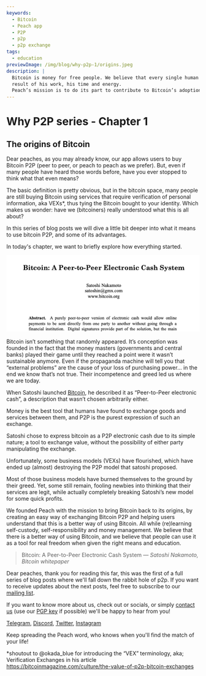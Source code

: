 ```yaml
---
keywords:
  - Bitcoin
  - Peach app
  - P2P
  - p2p
  - p2p exchange
tags:
  - education
previewImage: /img/blog/why-p2p-1/origins.jpeg
description: |
  Bitcoin is money for free people. We believe that every single human being has the right to choose which money he uses to store his wealth, the
  result of his work, his time and energy.
  Peach’s mission is to do its part to contribute to Bitcoin’s adoption in the hands of the people.
---
```

# Why P2P series - Chapter 1
## The origins of Bitcoin

Dear peaches, as you may already know, our app allows users to buy Bitcoin P2P (peer to peer, or peach to peach as we prefer). But, even if many people have heard those words before, have you ever stopped to think what that even means?

The basic definition is pretty obvious, but in the bitcoin space, many people are still buying Bitcoin using services that require verification of personal information, aka VEXs*, thus tying the Bitcoin bought to your identity. Which makes us wonder: have we (bitcoiners) really understood what this is all about?

In this series of blog posts we will dive a little bit deeper into what it means to use bitcoin P2P, and some of its advantages.

In today's chapter, we want to briefly explore how everything started.

![bitcoin whitepaper](/img/blog/why-p2p-1/whitepaper-intro.png)

Bitcoin isn’t something that randomly appeared. It’s conception was founded in the fact that the money masters (governments and central banks) played their game until they reached a point were it wasn’t sustainable anymore. 
Even if the propaganda machine will tell you that “external problems” are the cause of your loss of purchasing power… in the end we know that’s not true. Their incompetence and greed led us where we are today.

When Satoshi launched [Bitcoin](https://peachbitcoin.com/bitcoin.pdf), he described it as “Peer-to-Peer electronic cash”, a description that wasn’t chosen arbitrarily either.

Money is the best tool that humans have found to exchange goods and services between them, and P2P is the purest expression of such an exchange.

Satoshi chose to express bitcoin as a P2P electronic cash due to its simple nature; a tool to exchange value, without the possibility of either party manipulating the exchange.

Unfortunately, some business models (VEXs) have flourished, which have ended up (almost) destroying the P2P model that satoshi proposed.

Most of those business models have burned themselves to the ground by their greed. Yet, some still remain, fooling newbies into thinking that their services are legit, while actually completely breaking Satoshi’s new model for some quick profits.

We founded Peach with the mission to bring Bitcoin back to its origins, by creating an easy way of exchanging Bitcoin P2P and helping users understand that this is a better way of using Bitcoin. All while (re)learning self-custody, self-responsibility and money management.
We believe that there is a better way of using Bitcoin, and we believe that people can use it as a tool for real freedom when given the right means and education.


> Bitcoin: A Peer-to-Peer Electronic Cash System
<cite>— Satoshi Nakamoto, Bitcoin whitepaper</cite>


Dear peaches, thank you for reading this far, this was the first of a full series of blog posts where we'll fall down the rabbit hole of p2p. If you want to receive updates about the next posts, feel free to subscribe to our [mailing list](https://peachbitcoin.com).

If you want to know more about us, check out or socials, or simply [contact us](mailto:hello@peachbitcoin.com) (use our [PGP key](https://keys.openpgp.org/vks/v1/by-fingerprint/48339A19645E2E53488E0E5479E1B270FACD1BD2) if possible) we'll be happy to hear from you!

[Telegram](https://t.me/+GkOW1J-ixBBkZWRk), [Discord](https://discord.gg/ypeHz3SW54), [Twitter](https://twitter.com/peachbitcoin), [Instagram](https://instagram.com/peachbitcoin)

Keep spreading the Peach word, who knows when you'll find the match of your life!

*shoutout to @okada_blue for introducing the “VEX” terminology, aka; Verification Exchanges in his article https://bitcoinmagazine.com/culture/the-value-of-p2p-bitcoin-exchanges
